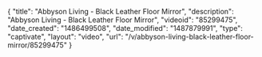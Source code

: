 {
    "title": "Abbyson Living - Black Leather Floor Mirror",
    "description": "Abbyson Living - Black Leather Floor Mirror",
    "videoid": "85299475",
    "date_created": "1486499508",
    "date_modified": "1487879991",
    "type": "captivate",
    "layout": "video",
    "url": "\/v\/abbyson-living-black-leather-floor-mirror\/85299475"
}